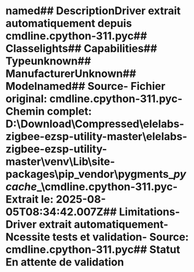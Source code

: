 # named##  DescriptionDriver extrait automatiquement depuis cmdline.cpython-311.pyc##  Classelights##  Capabilities##  Typeunknown##  ManufacturerUnknown##  Modelnamed##  Source- **Fichier original**: cmdline.cpython-311.pyc- **Chemin complet**: D:\Download\Compressed\elelabs-zigbee-ezsp-utility-master\elelabs-zigbee-ezsp-utility-master\venv\Lib\site-packages\pip\_vendor\pygments\__pycache__\cmdline.cpython-311.pyc- **Extrait le**: 2025-08-05T08:34:42.007Z##  Limitations- Driver extrait automatiquement- Ncessite tests et validation- Source: cmdline.cpython-311.pyc##  Statut En attente de validation